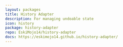 ```yaml
---
layout: packages
title: History Adapter
description: For managing undoable state
icon: history
package: history-adapter
repo: EskiMojo14/history-adapter
docs: https://eskimojo14.github.io/history-adapter/
---
```

